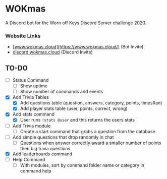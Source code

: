 # WOKmas
A Discord bot for the Worn off Keys Discord Server challenge 2020.

### Website Links
* [www.wokmas.cloud](https://www.wokmas.cloud/) (Bot Invite)
* [discord.wokmas.cloud](https://discord.wokmas.cloud/) (Discord Invite)

## TO-DO
- [ ] Status Command
   - [ ] Show uptime
   - [ ] Show number of commands and events
- [x] Add Trivia Tables
   - [x] Add questions table (question, answers, category, points, timesRan)
   - [x] Add player stats table (user, points, correct, wrong)
- [x] Add stats command
   - [x] User runs `!stats @user` and this returns the users stats
- [ ] Add Trivia module
   - [ ] Create a start command that grabs a question from the database
- [ ] Add simple questions that drop randomly in chat
   - [ ] Questions when answer correctly award a smaller number of points then big trivia questions
- [x] Add leaderboards command
- [ ] Help Command 
   - [ ] With modules, sort by command folder name or category in command help
